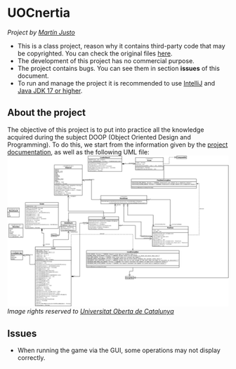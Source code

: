 # UOCnertia
*Project by [Martín Justo](https://www.linkedin.com/in/martin-justo-fernandez/ "Martín Justo")*
- This is a class project, reason why it contains third-party code that may be copyrighted. You can check the original files [here](https://github.com/martinsio/UOCnertia/tree/main/files "here").
- The development of this project has no commercial purpose.
- The project contains bugs. You can see them in section **issues** of this document.
- To run and manage the project it is recommended to use [IntelliJ](https://www.jetbrains.com/es-es/idea/ "IntelliJ") and [Java JDK 17 or higher](https://www.oracle.com/java/technologies/javase/jdk18-archive-downloads.html "Java JDK 17 or higher").

## About the project
The objective of this project is to put into practice all the knowledge acquired during the subject DOOP (Object Oriented Design and Programming).
To do this, we start from the information given by the [project documentation](https://github.com/martinsio/UOCnertia/tree/main/docs/edu.uoc.nertia "project documentation"), as well as the following UML file:
![](https://raw.githubusercontent.com/martinsio/UOCnertia/main/files/DPOO_PRAC2_20212.png)
*Image rights reserved to [Universitat Oberta de Catalunya](https://www.uoc.edu/ "Universitat Oberta de Catalunya")*

## Issues
- When running the game via the GUI, some operations may not display correctly.